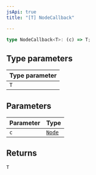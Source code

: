 ```yaml
---
jsApi: true
title: "[T] NodeCallback"

---
```

```ts
type NodeCallback<T>: (c) => T;
```

## Type parameters

| Type parameter |
| :------ |
| `T` |

## Parameters

| Parameter | Type |
| :------ | :------ |
| `c` | [`Node`](Node.md) |

## Returns

`T`

